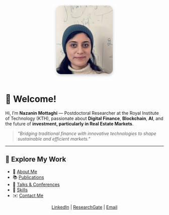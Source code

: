 <p align="center">
  <img src="/image.jpeg" alt="Nazanin Mottaghi" 
       style="width:180px; border-radius:15px; box-shadow: 0 4px 8px rgba(0,0,0,0.2); margin-bottom:20px;">
</p>

# 👋 Welcome!

Hi, I’m **Nazanin Mottaghi** — Postdoctoral Researcher at the Royal Institute of Technology (KTH), passionate about **Digital Finance**, **Blockchain**, **AI**, and the future of **investment, particularly in Real Estate Markets**.

> *"Bridging traditional finance with innovative technologies to shape sustainable and efficient markets."*

---

## 🚀 Explore My Work

- 📄 [About Me](/about)  
- 📚 [Publications](/publications)  
- 🎤 [Talks & Conferences](/talks)  
- 🧩 [Skills](/skills)  
- ✉️ [Contact Me](/contact)  

<p align="center">
  <a href="https://www.linkedin.com/in/nazanin-mottaghi">LinkedIn</a> |
  <a href="https://www.researchgate.net/profile/Fatemeh-Mottaghi">ResearchGate</a> |
  <a href="mailto:mottagh@kth.se">Email</a>
</p>
